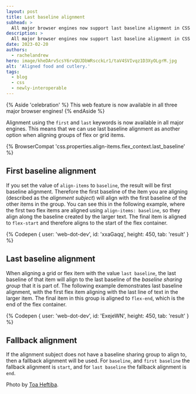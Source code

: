 ```yaml
---
layout: post
title: Last baseline alignment
subhead: >
  All major browser engines now support last baseline alignment in CSS grid and flexbox.
description: >
  All major browser engines now support last baseline alignment in CSS grid and flexbox.
date: 2023-02-20
authors:
  - rachelandrew
hero: image/kheDArv5csY6rvQUJDbWRscckLr1/taV4SVIvqz1D3XyOLgrM.jpg
alt: 'Aligned food and cutlery.'
tags:
  - blog
  - css
  - newly-interoperable
---
```


{% Aside 'celebration' %}
This web feature is now available in all three major browser engines!
{% endAside %}

Alignment using the `first` and `last` keywords is now available in all major engines. This means that we can use last baseline alignment as another option when aligning groups of flex or grid items.

{% BrowserCompat 'css.properties.align-items.flex_context.last_baseline' %}

## First baseline alignment

If you set the value of `align-items` to `baseline`, the result will be first baseline alignment. Therefore the first baseline of the item you are aligning (described as the _alignment subject_) will align with the first baseline of the other items in the group. You can see this in the following example, where the first two flex items are aligned using `align-items: baseline`, so they align along the baseline created by the larger text. The final item is aligned to `flex-start` and therefore aligns to the start of the flex container.

{% Codepen {
    user: 'web-dot-dev',
    id: 'xxaGaqq',
    height: 450,
    tab: 'result'
  }
%}

## Last baseline alignment

When aligning a grid or flex item with the value `last baseline`, the last baseline of that item will align to the last baseline of the _baseline sharing group_ that it is part of. The following example demonstrates last baseline alignment, with the first flex item aligning with the last line of text in the larger item. The final item in this group is aligned to `flex-end`, which is the end of the flex container.

{% Codepen {
    user: 'web-dot-dev',
    id: 'ExejeWN',
    height: 450,
    tab: 'result'
  }
%}

## Fallback alignment

If the alignment subject does not have a baseline sharing group to align to, then a fallback alignment will be used. For `baseline`, and `first baseline` the fallback alignment is `start`, and for `last baseline` the fallback alignment is `end`. 

Photo by [Toa Heftiba](https://unsplash.com/@heftiba?utm_source=unsplash&utm_medium=referral&utm_content=creditCopyText).
